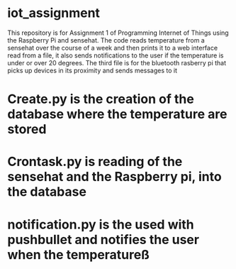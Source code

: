 # iot_assignment
This repository is for Assignment 1 of Programming Internet of Things using the Raspberry Pi and sensehat.
The code reads temperature from a sensehat over the course of a week and then prints it to a web interface read from a file, it also sends notifications to the user if the temperature is under or over 20 degrees. 
The third file is for the bluetooth rasberry pi that picks up devices in its proximity and sends messages to it

# Create.py is the creation of the database where the temperature are stored
# Crontask.py is reading of the sensehat and the Raspberry pi, into the database
# notification.py is the used with pushbullet and notifies the user when the temperatureß
